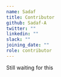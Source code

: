 ```yaml
---
name: Sadaf
title: Contributor
github: Sadaf-A
twitter: ""
linkedin: ""
slack: ""
joining_date: ""
role: contributor
---
```


Still waiting for this
